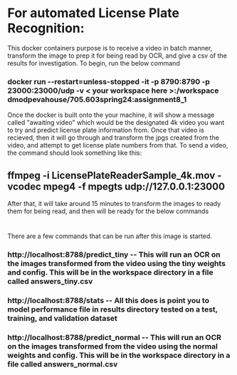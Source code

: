 # For automated License Plate Recognition: 
This docker containers purpose is to receive a video in batch manner, transform the image to prep it for being read by OCR, and give a csv of the results for investigation. To begin, run the below command
### docker run --restart=unless-stopped -it -p 8790:8790 -p 23000:23000/udp -v < your workspace here >:/workspace dmodpevahouse/705.603spring24:assignment8_1
Once the docker is built onto the your machine, it will show a message called "awaiting video" which would be the designated 4k video you want to try and predict license plate information from. Once that video is recieved, then it will go through and transform the jpgs created from the video, and attempt to get license plate numbers from that. To send a video, the command should look something like this:
## ffmpeg -i LicensePlateReaderSample_4k.mov -vcodec mpeg4 -f mpegts udp://127.0.0.1:23000
After that, it will take around 15 minutes to transform the images to ready them for being read, and then will be ready for the below commands
#
There are a few commands that can be run after this image is started. 
### http://localhost:8788/predict_tiny -- This will run an OCR on the images transformed from the video using the tiny weights and config. This will be in the workspace directory in a file called answers_tiny.csv
### http://localhost:8788/stats -- All this does is point you to model performance file in results directory tested on a test, training, and validation dataset
### http://localhost:8788/predict_normal -- This will run an OCR on the images transformed from the video using the normal weights and config. This will be in the workspace directory in a file called answers_normal.csv
